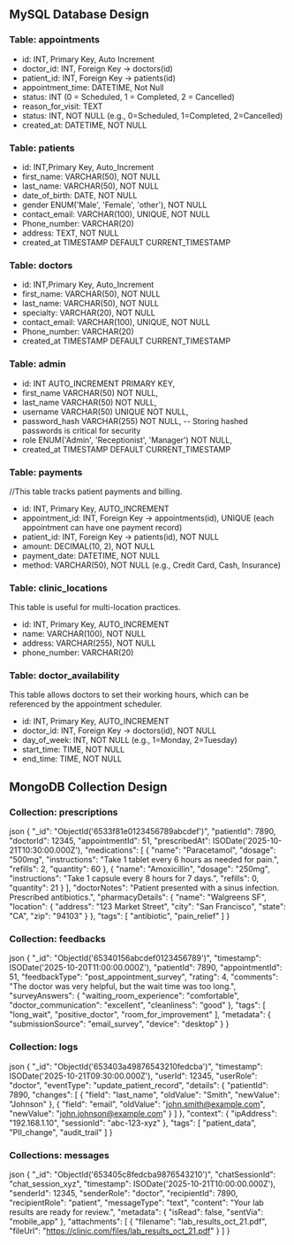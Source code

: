 ## MySQL Database Design

### Table: appointments
- id: INT, Primary Key, Auto Increment
- doctor_id: INT, Foreign Key → doctors(id)
- patient_id: INT, Foreign Key → patients(id)
- appointment_time: DATETIME, Not Null
- status: INT (0 = Scheduled, 1 = Completed, 2 = Cancelled)
- reason_for_visit: TEXT
- status: INT, NOT NULL (e.g., 0=Scheduled, 1=Completed, 2=Cancelled)
- created_at: DATETIME, NOT NULL

### Table: patients
- id: INT,Primary Key, Auto_Increment
- first_name: VARCHAR(50), NOT NULL
- last_name: VARCHAR(50), NOT NULL
- date_of_birth: DATE, NOT NULL 
- gender ENUM('Male', 'Female', 'other'), NOT NULL
- contact_email: VARCHAR(100), UNIQUE, NOT NULL
- Phone_number: VARCHAR(20)
- address: TEXT, NOT NULL
- created_at TIMESTAMP DEFAULT CURRENT_TIMESTAMP

### Table: doctors
- id: INT,Primary Key, Auto_Increment
- first_name: VARCHAR(50), NOT NULL
- last_name: VARCHAR(50), NOT NULL
- specialty: VARCHAR(20), NOT NULL
- contact_email: VARCHAR(100), UNIQUE, NOT NULL
- Phone_number: VARCHAR(20)
- created_at TIMESTAMP DEFAULT CURRENT_TIMESTAMP

### Table: admin
- id: INT AUTO_INCREMENT PRIMARY KEY,
- first_name VARCHAR(50) NOT NULL,
- last_name VARCHAR(50) NOT NULL,
- username VARCHAR(50) UNIQUE NOT NULL,
- password_hash VARCHAR(255) NOT NULL, -- Storing hashed passwords           is critical for security
- role ENUM('Admin', 'Receptionist', 'Manager') NOT NULL,
- created_at TIMESTAMP DEFAULT CURRENT_TIMESTAMP

### Table: payments
//This table tracks patient payments and billing. 
- id: INT, Primary Key, AUTO_INCREMENT
- appointment_id: INT, Foreign Key → appointments(id), UNIQUE (each appointment can have one payment record)
- patient_id: INT, Foreign Key → patients(id), NOT NULL
- amount: DECIMAL(10, 2), NOT NULL
- payment_date: DATETIME, NOT NULL
- method: VARCHAR(50), NOT NULL (e.g., Credit Card, Cash, Insurance) 

### Table: clinic_locations
This table is useful for multi-location practices. 
- id: INT, Primary Key, AUTO_INCREMENT
- name: VARCHAR(100), NOT NULL
- address: VARCHAR(255), NOT NULL
- phone_number: VARCHAR(20)

### Table: doctor_availability
This table allows doctors to set their working hours, which can be referenced by the appointment scheduler. 
- id: INT, Primary Key, AUTO_INCREMENT
- doctor_id: INT, Foreign Key → doctors(id), NOT NULL
- day_of_week: INT, NOT NULL (e.g., 1=Monday, 2=Tuesday)
- start_time: TIME, NOT NULL
- end_time: TIME, NOT NULL 



## MongoDB Collection Design


### Collection: prescriptions
json
{
  "_id": "ObjectId('6533f81e0123456789abcdef')",
  "patientId": 7890,
  "doctorId": 12345,
  "appointmentId": 51,
  "prescribedAt": ISODate('2025-10-21T10:30:00.000Z'),
  "medications": [
    {
      "name": "Paracetamol",
      "dosage": "500mg",
      "instructions": "Take 1 tablet every 6 hours as needed for pain.",
      "refills": 2,
      "quantity": 60
    },
    {
      "name": "Amoxicillin",
      "dosage": "250mg",
      "instructions": "Take 1 capsule every 8 hours for 7 days.",
      "refills": 0,
      "quantity": 21
    }
  ],
  "doctorNotes": "Patient presented with a sinus infection. Prescribed antibiotics.",
  "pharmacyDetails": {
    "name": "Walgreens SF",
    "location": {
      "address": "123 Market Street",
      "city": "San Francisco",
      "state": "CA",
      "zip": "94103"
    }
  },
  "tags": [
    "antibiotic",
    "pain_relief"
  ]
}

### Collection: feedbacks
json
{
  "_id": "ObjectId('65340156abcdef0123456789')",
  "timestamp": ISODate('2025-10-20T11:00:00.000Z'),
  "patientId": 7890,
  "appointmentId": 51,
  "feedbackType": "post_appointment_survey",
  "rating": 4,
  "comments": "The doctor was very helpful, but the wait time was too long.",
  "surveyAnswers": {
    "waiting_room_experience": "comfortable",
    "doctor_communication": "excellent",
    "cleanliness": "good"
  },
  "tags": [
    "long_wait",
    "positive_doctor",
    "room_for_improvement"
  ],
  "metadata": {
    "submissionSource": "email_survey",
    "device": "desktop"
  }
}

### Collection: logs
json
{
  "_id": "ObjectId('653403a49876543210fedcba')",
  "timestamp": ISODate('2025-10-21T09:30:00.000Z'),
  "userId": 12345,
  "userRole": "doctor",
  "eventType": "update_patient_record",
  "details": {
    "patientId": 7890,
    "changes": [
      {
        "field": "last_name",
        "oldValue": "Smith",
        "newValue": "Johnson"
      },
      {
        "field": "email",
        "oldValue": "john.smith@example.com",
        "newValue": "john.johnson@example.com"
      }
    ]
  },
  "context": {
    "ipAddress": "192.168.1.10",
    "sessionId": "abc-123-xyz"
  },
  "tags": [
    "patient_data",
    "PII_change",
    "audit_trail"
  ]
}

### Collections: messages

json
{
  "_id": "ObjectId('653405c8fedcba9876543210')",
  "chatSessionId": "chat_session_xyz",
  "timestamp": ISODate('2025-10-21T10:00:00.000Z'),
  "senderId": 12345,
  "senderRole": "doctor",
  "recipientId": 7890,
  "recipientRole": "patient",
  "messageType": "text",
  "content": "Your lab results are ready for review.",
  "metadata": {
    "isRead": false,
    "sentVia": "mobile_app"
  },
  "attachments": [
    {
      "filename": "lab_results_oct_21.pdf",
      "fileUrl": "https://clinic.com/files/lab_results_oct_21.pdf"
    }
  ]
}

